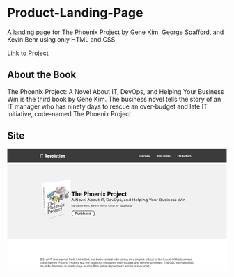 # Product-Landing-Page
A landing page for The Phoenix Project by Gene Kim, George Spafford, and Kevin Behr using only HTML and CSS.

[Link to Project](https://aaronjtan.github.io/Product-Landing-Page/)

## About the Book
The Phoenix Project: A Novel About IT, DevOps, and Helping Your Business Win is the third book by Gene Kim. The business novel tells the story of an IT manager who has ninety days to rescue an over-budget and late IT initiative, code-named The Phoenix Project.

## Site
![Site](/gif/website.gif)
